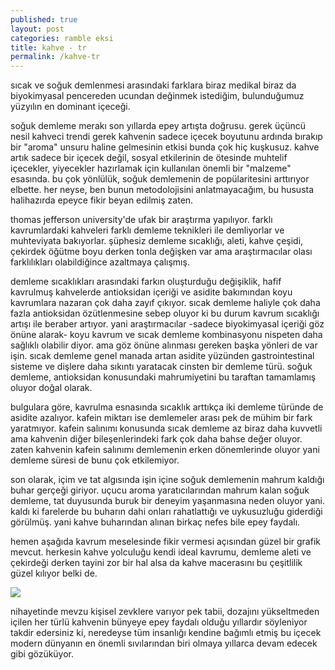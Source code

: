 ```yaml
---
published: true
layout: post
categories: ramble eksi
title: kahve - tr
permalink: /kahve-tr
---
```

sıcak ve soğuk demlenmesi arasındaki farklara biraz medikal biraz da biyokimyasal pencereden ucundan değinmek istediğim, bulunduğumuz yüzyılın en dominant içeceği.

soğuk demleme merakı son yıllarda epey artışta doğrusu. gerek üçüncü nesil kahveci trendi gerek kahvenin sadece içecek boyutunu ardında bırakıp bir "aroma" unsuru haline gelmesinin etkisi bunda çok hiç kuşkusuz. kahve artık sadece bir içecek değil, sosyal etkilerinin de ötesinde muhtelif içecekler, yiyecekler hazırlamak için kullanılan önemli bir "malzeme" esasında. bu çok yönlülük, soğuk demlemenin de popülaritesini arttırıyor elbette. her neyse, ben bunun metodolojisini anlatmayacağım, bu hususta halihazırda epeyce fikir beyan edilmiş zaten.

thomas jefferson university'de ufak bir araştırma yapılıyor. farklı kavrumlardaki kahveleri farklı demleme teknikleri ile demliyorlar ve muhteviyata bakıyorlar. şüphesiz demleme sıcaklığı, aleti, kahve çeşidi, çekirdek öğütme boyu derken tonla değişken var ama araştırmacılar olası farklılıkları olabildiğince azaltmaya çalışmış.

demleme sıcaklıkları arasındaki farkın oluşturduğu değişiklik, hafif kavrulmuş kahvelerde antioksidan içeriği ve asidite bakımından koyu kavrumlara nazaran çok daha zayıf çıkıyor. sıcak demleme haliyle çok daha fazla antioksidan özütlenmesine sebep oluyor ki bu durum kavrum sıcaklığı artışı ile beraber artıyor. yani araştırmacılar -sadece biyokimyasal içeriği göz önüne alarak- koyu kavrum ve sıcak demleme kombinasyonu nispeten daha sağlıklı olabilir diyor. ama göz önüne alınması gereken başka yönleri de var işin. sıcak demleme genel manada artan asidite yüzünden gastrointestinal sisteme ve dişlere daha sıkıntı yaratacak cinsten bir demleme türü. soğuk demleme, antioksidan konusundaki mahrumiyetini bu taraftan tamamlamış oluyor doğal olarak.

bulgulara göre, kavrulma esnasında sıcaklık arttıkça iki demleme türünde de asidite azalıyor. kafein miktarı ise demlemeler arası pek de mühim bir fark yaratmıyor. kafein salınımı konusunda sıcak demleme az biraz daha kuvvetli ama kahvenin diğer bileşenlerindeki fark çok daha bahse değer oluyor. zaten kahvenin kafein salınımı demlemenin erken dönemlerinde oluyor yani demleme süresi de bunu çok etkilemiyor.

son olarak, içim ve tat algısında işin içine soğuk demlemenin mahrum kaldığı buhar gerçeği giriyor. uçucu aroma yaratıcılarından mahrum kalan soğuk demleme, tat duyusunda buruk bir deneyim yaşanmasına neden oluyor yani. kaldı ki farelerde bu buharın dahi onları rahatlattığı ve uykusuzluğu giderdiği görülmüş. yani kahve buharından alınan birkaç nefes bile epey faydalı.

hemen aşağıda kavrum meselesinde fikir vermesi açısından güzel bir grafik mevcut. herkesin kahve yolculuğu kendi ideal kavrumu, demleme aleti ve çekirdeği derken tayini zor bir hal alsa da kahve macerasını bu çeşitlilik güzel kılıyor belki de.

![](https://www.boncafe.com.hk/uploadedFile/Roasting%20Chart.jpg)

nihayetinde mevzu kişisel zevklere varıyor pek tabii, dozajını yükseltmeden içilen her türlü kahvenin bünyeye epey faydalı olduğu yıllardır söyleniyor takdir edersiniz ki, neredeyse tüm insanlığı kendine bağımlı etmiş bu içecek modern dünyanın en önemli sıvılarından biri olmaya yıllarca devam edecek gibi gözüküyor.
